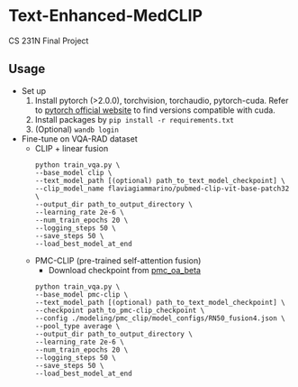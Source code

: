 # Text-Enhanced-MedCLIP
CS 231N Final Project

## Usage
- Set up
    1. Install pytorch (>2.0.0), torchvision, torchaudio, pytorch-cuda. Refer to [pytorch official website](https://pytorch.org/get-started/previous-versions/) to find versions compatible with cuda.
    2. Install packages by ```pip install -r requirements.txt```
    3. (Optional) ```wandb login```
- Fine-tune on VQA-RAD dataset
    - CLIP + linear fusion
        ```
        python train_vqa.py \
        --base_model clip \
        --text_model_path [(optional) path_to_text_model_checkpoint] \
        --clip_model_name flaviagiammarino/pubmed-clip-vit-base-patch32 \
        --output_dir path_to_output_directory \
        --learning_rate 2e-6 \
        --num_train_epochs 20 \
        --logging_steps 50 \
        --save_steps 50 \
        --load_best_model_at_end
        ```
    - PMC-CLIP (pre-trained self-attention fusion)
        - Download checkpoint from [pmc_oa_beta](https://huggingface.co/datasets/axiong/pmc_oa_beta/blob/main/checkpoint.pt)
        ```
        python train_vqa.py \
        --base_model pmc-clip \
        --text_model_path [(optional) path_to_text_model_checkpoint] \
        --checkpoint path_to_pmc-clip_checkpoint \
        --config ./modeling/pmc_clip/model_configs/RN50_fusion4.json \
        --pool_type average \
        --output_dir path_to_output_directory \
        --learning_rate 2e-6 \
        --num_train_epochs 20 \
        --logging_steps 50 \
        --save_steps 50 \
        --load_best_model_at_end
        ```
        
